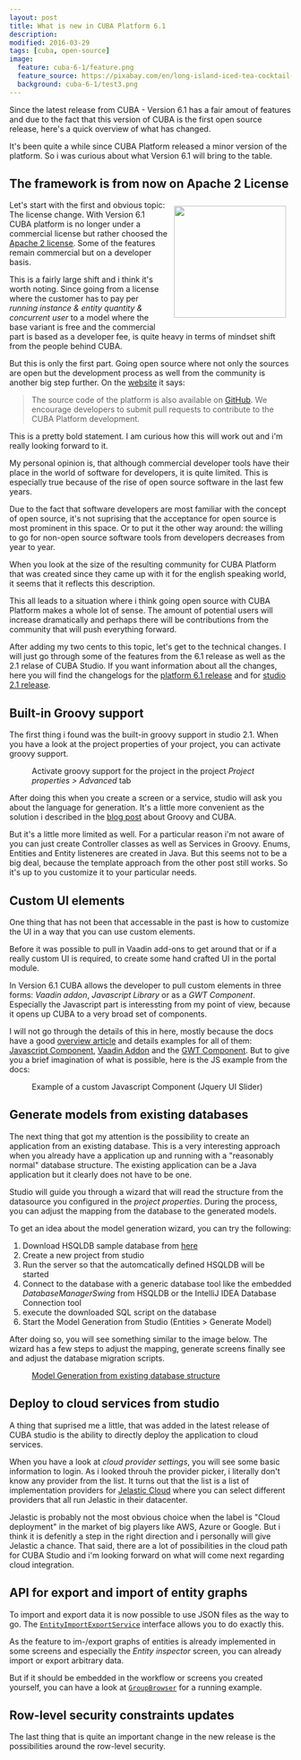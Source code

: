 ```yaml
---
layout: post
title: What is new in CUBA Platform 6.1
description: 
modified: 2016-03-29
tags: [cuba, open-source]
image:
  feature: cuba-6-1/feature.png
  feature_source: https://pixabay.com/en/long-island-iced-tea-cocktail-drink-880919/
  background: cuba-6-1/test3.png
---
```


Since the latest release from CUBA - Version 6.1 has a fair amout of features and due to the fact that this version of CUBA is the first open source release, here's a quick overview of what has changed.

<!-- more -->

It's been quite a while since CUBA Platform released a minor version of the platform. So i was curious about what Version 6.1 will bring to the table.

## The framework is from now on Apache 2 License

<img style="float:right; padding: 10px; width: 200px;" src="{{site.url}}/images/cuba-6-1/open.png">

Let's start with the first and obvious topic: The license change. With Version 6.1 CUBA platform is no longer under a commercial license but rather choosed the [Apache 2 license](https://github.com/cuba-platform/cuba/blob/master/LICENSE.txt). Some of the features remain commercial but on a developer basis.

This is a fairly large shift and i think it's worth noting. Since going from a license where the customer has to pay per *running instance & entity quantity & concurrent user* to a model where the base variant is free and the commercial part is based as a developer fee, is quite heavy in terms of mindset shift from the people behind CUBA. 

But this is only the first part. Going open source where not only the sources are open but the development process as well from the community is another big step further. On the [website](https://www.cuba-platform.com/framework) it says:

> The source code of the platform is also available on [GitHub](https://github.com/cuba-platform/cuba). We encourage developers to submit pull requests to contribute to the CUBA Platform development.

This is a pretty bold statement. I am curious how this will work out and i'm really looking forward to it.

My personal opinion is, that although commercial developer tools have their place in the world of software for developers, it is quite limited. This is especially true because of the rise of open source software in the last few years. 

Due to the fact that software developers are most familiar with the concept of open source, it's not suprising that the acceptance for open source is most prominent in this space. Or to put it the other way around: the willing to go for non-open source software tools from developers decreases from year to year.

When you look at the size of the resulting community for CUBA Platform that was created since they came up with it for the english speaking world, it seems that it reflects this description.

This all leads to a situation where i think going open source with CUBA Platform makes a whole lot of sense. The amount of potential users will increase dramatically and perhaps there will be contributions from the community that will push everything forward.

After adding my two cents to this topic, let's get to the technical changes. I will just go through some of the features from the 6.1 release as well as the 2.1 relase of CUBA Studio. If you want information about all the changes, here you will find the changelogs for the [platform 6.1 release](http://files.cuba-platform.com/cuba/platform/platform-6.1-changelog.html#6.1.1) and for [studio 2.1 release](http://files.cuba-platform.com/cuba/studio/studio-2.1-changelog.html#2.1.1).

## Built-in Groovy support

The first thing i found was the built-in groovy support in studio 2.1. When you have a look at the project properties of your project, you can activate groovy support. 


<figure class="center">
	<img src="{{ site.url }}/images/cuba-6-1/groovy-support-studio.png" alt="">
	<figcaption>Activate groovy support for the project in the project <i>Project properties > Advanced</i> tab</figcaption>
</figure>

After doing this when you create a screen or a service, studio will ask you about the language for generation. It's a little more convenient as the solution i described in the [blog post](https://www.road-to-cuba-and-beyond.com/groovify-cuba-app-integrate-with-cuba/) about Groovy and CUBA.

But it's a little more limited as well. For a particular reason i'm not aware of you can just create Controller classes as well as Services in Groovy. Enums, Entities and Entity listeneres are created in Java. But this seems not to be a big deal, because the template approach from the other post still works. So it's up to you customize it to your particular needs.

## Custom UI elements

One thing that has not been that accessable in the past is how to customize the UI in a way that you can use custom elements.

Before it was possible to pull in Vaadin add-ons to get around that or if a really custom UI is required, to create some hand crafted UI in the portal module.

In Version 6.1 CUBA allows the developer to pull custom elements in three forms: *Vaadin addon*, *Javascript Library* or as a *GWT Component*. Especially the Javascript part is interessting from my point of view, because it opens up CUBA to a very broad set of components.

I will not go through the details of this in here, mostly because the docs have a good [overview article](https://doc.cuba-platform.com/manual-6.1/own_components.html) and details examples for all of them: [Javascript Component](https://doc.cuba-platform.com/manual-6.1/js_library_sample.html), [Vaadin Addon](https://doc.cuba-platform.com/manual-6.1/vaadin_addon_sample.html) and the [GWT Component](https://doc.cuba-platform.com/manual-6.1/gwt_component_sample.html). But to give you a brief imagination of what is possible, here is the JS example from the docs:

<figure class="center">
	<img src="https://doc.cuba-platform.com/manual-6.1/img/ui_component/product_edit.png" alt="">
	<figcaption>Example of a custom Javascript Component (Jquery UI Slider)</figcaption>
</figure>

## Generate models from existing databases

The next thing that got my attention is the possibility to create an application from an existing database. This is a very interesting approach when you already have a application up and running with a "reasonably normal" database structure. The existing application can be a Java application but it clearly does not have to be one.

Studio will guide you through a wizard that will read the structure from the datasource you configured in the *project properties*. During the process, you can adjust the mapping from the database to the generated models.

To get an idea about the model generation wizard, you can try the following:

1. Download HSQLDB sample database from [here](http://hsqldb.org/doc/verbatim/sample/sampledata.sql)
2. Create a new project from studio
3. Run the server so that the automcatically defined HSQLDB will be started
4. Connect to the database with a generic database tool like the embedded *DatabaseManagerSwing* from HSQLDB or the IntelliJ IDEA Database Connection tool
5. execute the downloaded SQL script on the database
6. Start the Model Generation from Studio (Entities > Generate Model) 

After doing so, you will see something similar to the image below. The wizard has a few steps to adjust the mapping, generate screens finally see and adjust the database migration scripts.

<figure class="center">
	<a href="{{ site.url }}/images/cuba-6-1/generate-model-from-db.png"><img src="{{ site.url }}/images/cuba-6-1/generate-model-from-db.png" alt=""></a>
	<figcaption><a href="{{ site.url }}/images/cuba-6-1/generate-model-from-db.png" title="Model Generation from existing database structure">Model Generation from existing database structure</a></figcaption>
</figure>

## Deploy to cloud services from studio

A thing that suprised me a little, that was added in the latest release of CUBA studio is the ability to directly deploy the application to cloud services.

When you have a look at *cloud provider settings*, you will see some basic information to login. As i looked throuh the provider picker, i literally don't know any provider from the list. It turns out that the list is a list of implementation providers for [Jelastic Cloud](https://jelastic.com/) where you can select different providers that all run Jelastic in their datacenter.

Jelastic is probably not the most obvious choice when the label is "Cloud deployment" in the market of big players like AWS, Azure or Google. But i think it is defenitly a step in the right direction and i personally will give Jelastic a chance. That said, there are a lot of possibilities in the cloud path for CUBA Studio and i'm looking forward on what will come next regarding cloud integration.


## API for export and import of entity graphs

To import and export data it is now possible to use JSON files as the way to go. The <code><a href="https://github.com/cuba-platform/cuba/blob/579360fe491f2c5f14ad9c51a9de78ba063d31b6/modules/global/src/com/haulmont/cuba/core/app/importexport/EntityImportExportService.java">EntityImportExportService</a></code> interface allows you to do exactly this.

As the feature to im-/export graphs of entities is already implemented in some screens and especially the *Entity inspector* screen, you can already import or export arbitrary data.

But if it should be embedded in the workflow or screens you created yourself, you can have a look at <code><a href="https://github.com/cuba-platform/cuba/blob/579360fe491f2c5f14ad9c51a9de78ba063d31b6/modules/gui/src/com/haulmont/cuba/gui/app/security/group/browse/GroupBrowser.java">GroupBrowser</a></code> for a running example.

## Row-level security constraints updates

The last thing that is quite an important change in the new release is the possibilities around the row-level security.
